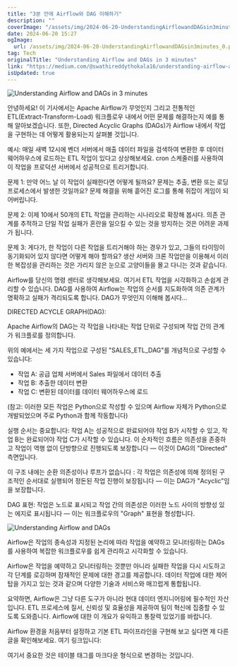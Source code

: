 ```yaml
---
title: "3분 안에 Airflow와 DAG 이해하기"
description: ""
coverImage: "/assets/img/2024-06-20-UnderstandingAirflowandDAGsin3minutes_0.png"
date: 2024-06-20 15:27
ogImage: 
  url: /assets/img/2024-06-20-UnderstandingAirflowandDAGsin3minutes_0.png
tag: Tech
originalTitle: "Understanding Airflow and DAGs in 3 minutes"
link: "https://medium.com/@swathireddythokala16/understanding-airflow-and-dags-in-3-minutes-9a8067b9233d"
isUpdated: true
---
```






![Understanding Airflow and DAGs in 3 minutes](/assets/img/2024-06-20-UnderstandingAirflowandDAGsin3minutes_0.png)

안녕하세요! 이 기사에서는 Apache Airflow가 무엇인지 그리고 전통적인 ETL(Extract-Transform-Load) 워크플로우 내에서 어떤 문제를 해결하는지 예를 통해 알아보겠습니다. 또한, Directed Acyclic Graphs (DAGs)가 Airflow 내에서 작업을 구현하는 데 어떻게 활용되는지 살펴볼 것입니다.

예시: 매일 새벽 12시에 벤더 서버에서 매출 데이터 파일을 검색하여 변환한 후 데이터 웨어하우스에 로드하는 ETL 작업이 있다고 상상해보세요. cron 스케줄러를 사용하여 이 작업을 프로덕션 서버에서 성공적으로 트리거합니다.

문제 1: 만약 어느 날 이 작업이 실패한다면 어떻게 될까요? 문제는 추출, 변환 또는 로딩 프로세스에서 발생한 것일까요? 문제 해결을 위해 흩어진 로그를 통해 쥐잡이 게임이 되어버립니다.

<div class="content-ad"></div>

문제 2: 이제 10에서 50개의 ETL 작업을 관리하는 시나리오로 확장해 봅시다. 의존 관계를 추적하고 단일 작업 실패가 혼란을 일으킬 수 있는 것을 방지하는 것은 어려운 과제가 됩니다.

문제 3: 게다가, 한 작업이 다른 작업을 트리거해야 하는 경우가 있고, 그들의 타이밍이 동기화되어 있지 않다면 어떻게 해야 할까요? 생산 서버와 크론 작업만을 이용해서 이러한 복잡성을 관리하는 것은 가리지 않은 눈으로 고양이들을 몰고 다니는 것과 같습니다.

Airflow를 당신의 명령 센터로 생각해보세요. 여기서 ETL 작업을 시각화하고 손쉽게 관리할 수 있습니다. DAG를 사용하여 Airflow는 작업의 순서를 지도화하여 의존 관계가 명확하고 실패가 격리되도록 합니다. DAG가 무엇인지 이해해 봅시다...

DIRECTED ACYCLE GRAPH(DAG):

<div class="content-ad"></div>

Apache Airflow의 DAG는 각 작업을 나타내는 작업 단위로 구성되며 작업 간의 관계가 워크플로를 정의합니다.

위의 예에서는 세 가지 작업으로 구성된 "SALES_ETL_DAG"를 개념적으로 구성할 수 있습니다:

- 작업 A: 공급 업체 서버에서 Sales 파일에서 데이터 추출
- 작업 B: 추출한 데이터 변환
- 작업 C: 변환된 데이터를 데이터 웨어하우스에 로드

(참고: 이러한 모든 작업은 Python으로 작성할 수 있으며 Airflow 자체가 Python으로 개발되었으며 주로 Python과 함께 작동합니다)

<div class="content-ad"></div>

실행 순서는 중요합니다: 작업 A는 성공적으로 완료되어야 작업 B가 시작할 수 있고, 작업 B는 완료되어야 작업 C가 시작할 수 있습니다. 이 순차적인 흐름은 의존성을 존중하고 작업이 역행 없이 단방향으로 진행되도록 보장합니다 — 이것이 DAG의 "Directed" 측면입니다.

이 구조 내에는 순환 의존성이나 루프가 없습니다 : 각 작업은 의존성에 의해 정의된 구조적인 순서대로 실행되어 정돈된 작업 진행이 보장됩니다 — 이는 DAG가 "Acyclic"임을 보장합니다.

DAG 표현: 작업은 노드로 표시되고 작업 간의 의존성은 이러한 노드 사이의 방향성 있는 에지로 표시됩니다 — 이는 워크플로우의 "Graph" 표현을 형성합니다.

![Understanding Airflow and DAGs](/assets/img/2024-06-20-UnderstandingAirflowandDAGsin3minutes_1.png)

<div class="content-ad"></div>

Airflow은 작업의 종속성과 지정된 논리에 따라 작업을 예약하고 모니터링하는 DAGs를 사용하여 복잡한 워크플로우를 쉽게 관리하고 시각화할 수 있습니다.

Airflow은 작업을 예약하고 모니터링하는 것뿐만 아니라 실패한 작업을 다시 시도하고 각 단계를 로깅하며 잠재적인 문제에 대한 경고를 제공합니다. 데이터 작업에 대한 제어 탑을 가지고 있는 것과 같으며 다양한 기술과 서비스와 매끄럽게 통합됩니다.

요약하면, Airflow은 그냥 다른 도구가 아니라 현대 데이터 엔지니어링에 필수적인 자산입니다. ETL 프로세스에 질서, 신뢰성 및 효율성을 제공하여 팀이 혁신에 집중할 수 있도록 도와줍니다. Airflow에 대한 이 개요가 유익하고 통찰력 있었기를 바랍니다.

Airflow 환경을 처음부터 설정하고 기본 ETL 파이프라인을 구현해 보고 싶다면 제 다른 글을 확인해보세요. 여기 링크입니다:

<div class="content-ad"></div>

여기서 중요한 것은 테이블 태그를 마크다운 형식으로 변경하는 것입니다.